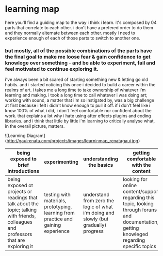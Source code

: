 # learning map

here you'll find a guiding map to the way i think i learn. it's composed by 04 parts that correlate to each other. i don't have a prefered order to do them and they normally alternate between each other. mostly i need to experience enough of each of those parts to switch to another one.

### but mostly, all of the possible combinations of the parts have the final goal to make me loose fear & gain confidence to get knowlege over something - and be able to experiment, fail and feel motivated to continue exploring it.

i've always been a bit scared of starting something new & letting go old habits. and i started noticing this once i decided to build a career within the realms of art. i takes me a long time to take ownership of whatever i'm learning and making. i took a long time to call whatever i was doing art; working with sound, a matter that i'm so instigated by, was a big challenge at first because i felt i didn't know enough to pull it off. if i don't feel like i know 100% of what i did, i don't feel comfortable nor confident about the work. that explains a lot why i hate using after effects plugins and coding libraries. and i think that little by little i'm learning to critically analyse what, in the overall picture, matters.

![Learning Diagram] (http://gauirenata.com/projects/images/learninmap_renatagaui.jpg)

being exposed to brief introductions | experimenting | understanding the basics | getting comfortable with the content
-------------------------------------|---------------|--------------------------|-------------------------------
being exposed ot projects or readings that talk about the topic; talking with friends, colleagues and professors that are exploring it | testing with materials, prototyping, learning from practice and gaining experience | understand from zero the logic of what i'm doing and slowly (but gradually) progress | looking for online content/support regarding this topic, looking through foruns and documentation, getting knowleged regarding specific topics
